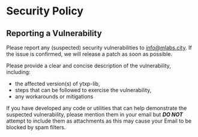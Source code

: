 # Security Policy

## Reporting a Vulnerability

Please report any (suspected) security vulnerabilities to <info@mlabs.city>.
If the issue is confirmed, we will release a patch as soon as possible.

Please provide a clear and concise description of the vulnerability, including:

* the affected version(s) of ytxp-lib,
* steps that can be followed to exercise the vulnerability,
* any workarounds or mitigations

If you have developed any code or utilities that can help demonstrate the
suspected vulnerability, please mention them in your email but ***DO NOT***
attempt to include them as attachments as this may cause your Email to be
blocked by spam filters.
